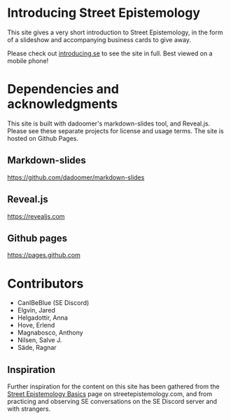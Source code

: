 # Introducing Street Epistemology

This site gives a very short introduction to Street Epistemology, in the form of a slideshow and accompanying business cards to give away.

Please check out [introducing.se](https://introucing.se) to see the site in full.
Best viewed on a mobile phone!


# Dependencies and acknowledgments

This site is built with dadoomer's markdown-slides tool, and Reveal.js.
Please see these separate projects for license and usage terms.
The site is hosted on Github Pages.


## Markdown-slides

https://github.com/dadoomer/markdown-slides


## Reveal.js

https://revealjs.com


## Github pages

https://pages.github.com


# Contributors

* CanIBeBlue (SE Discord)
* Elgvin, Jared
* Helgadottir, Anna
* Hove, Erlend
* Magnabosco, Anthony
* Nilsen, Salve J.
* Säde, Ragnar


## Inspiration

Further inspiration for the content on this site has been gathered from the [Street Epistemology Basics](https://streetepistemology.com/blog/street-epistemology-the-basics) page on streetepistemology.com, and from practicing and observing SE conversations on the SE Discord server and with strangers.
